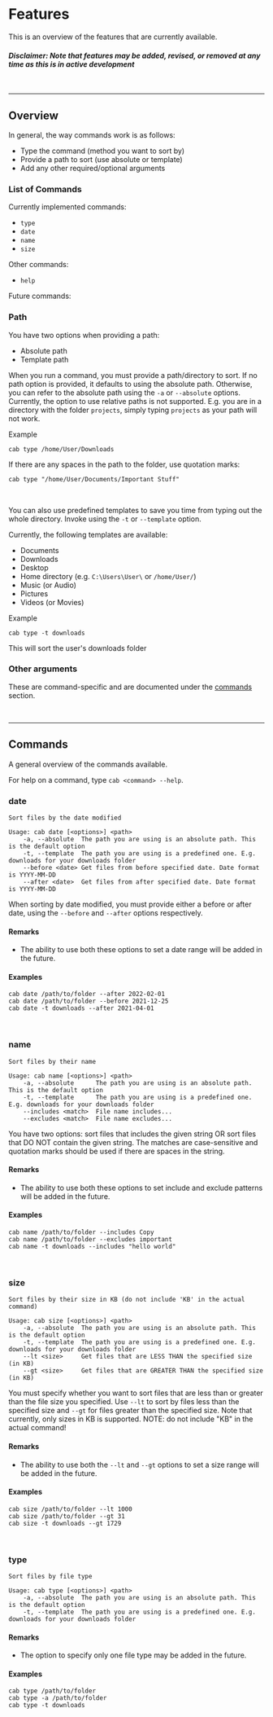 # Features
This is an overview of the features that are currently available. 
#### *Disclaimer: Note that features may be added, revised, or removed at any time as this is in active development*

<br>

---

## Overview

In general, the way commands work is as follows:
- Type the command (method you want to sort by)
- Provide a path to sort (use absolute or template)
- Add any other required/optional arguments

### List of Commands
Currently implemented commands:
- `type`
- `date`
- `name`
- `size`

Other commands:
- `help`

Future commands:


### Path
You have two options when providing a path:
- Absolute path 
- Template path

When you run a command, you must provide a path/directory to sort. If no path option is provided, it defaults to using the absolute path. Otherwise, you can refer to the absolute path using the `-a` or `--absolute` options. Currently, the option to use relative paths is not supported. E.g. you are in a directory with the folder `projects`, simply typing `projects` as your path will not work.

Example
```
cab type /home/User/Downloads
```

If there are any spaces in the path to the folder, use quotation marks:
```
cab type "/home/User/Documents/Important Stuff" 
```

<br>

You can also use predefined templates to save you time from typing out the whole directory. Invoke using the `-t` or `--template` option.

Currently, the following templates are available:
* Documents
* Downloads
* Desktop
* Home directory (e.g. `C:\Users\User\` or `/home/User/`)
* Music (or Audio)
* Pictures
* Videos (or Movies)

Example
```
cab type -t downloads
```
This will sort the user's downloads folder

### Other arguments
These are command-specific and are documented under the [commands](#commands) section.


<br>

---

## Commands
A general overview of the commands available.

For help on a command, type `cab <command> --help`.

### date
```
Sort files by the date modified

Usage: cab date [<options>] <path>
    -a, --absolute  The path you are using is an absolute path. This is the default option
    -t, --template  The path you are using is a predefined one. E.g. downloads for your downloads folder
    --before <date> Get files from before specified date. Date format is YYYY-MM-DD
    --after <date>  Get files from after specified date. Date format is YYYY-MM-DD
```
When sorting by date modified, you must provide either a before or after date, using the `--before` and `--after` options respectively.

#### Remarks
- The ability to use both these options to set a date range will be added in the future.

#### Examples
```
cab date /path/to/folder --after 2022-02-01
cab date /path/to/folder --before 2021-12-25
cab date -t downloads --after 2021-04-01
```

<br>

### name
```
Sort files by their name

Usage: cab name [<options>] <path>
    -a, --absolute      The path you are using is an absolute path. This is the default option
    -t, --template      The path you are using is a predefined one. E.g. downloads for your downloads folder
    --includes <match>  File name includes...
    --excludes <match>  File name excludes...
```
You have two options: sort files that includes the given string OR sort files that DO NOT contain the given string. The matches are case-sensitive and quotation marks should be used if there are spaces in the string.

#### Remarks
- The ability to use both these options to set include and exclude patterns will be added in the future.

#### Examples
```
cab name /path/to/folder --includes Copy
cab name /path/to/folder --excludes important
cab name -t downloads --includes "hello world"
```

<br>

### size
```
Sort files by their size in KB (do not include 'KB' in the actual command)

Usage: cab size [<options>] <path>
    -a, --absolute  The path you are using is an absolute path. This is the default option
    -t, --template  The path you are using is a predefined one. E.g. downloads for your downloads folder
    --lt <size>     Get files that are LESS THAN the specified size (in KB)
    --gt <size>     Get files that are GREATER THAN the specified size (in KB)
```
You must specify whether you want to sort files that are less than or greater than the file size you specified. Use `--lt` to sort by files less than the specified size and `--gt` for files greater than the specified size. Note that currently, only sizes in KB is supported. NOTE: do not include "KB" in the actual command!

#### Remarks
- The ability to use both the `--lt` and `--gt` options to set a size range will be added in the future.

#### Examples
```
cab size /path/to/folder --lt 1000
cab size /path/to/folder --gt 31
cab size -t downloads --gt 1729
```

<br>

### type
```
Sort files by file type

Usage: cab type [<options>] <path>
    -a, --absolute  The path you are using is an absolute path. This is the default option
    -t, --template  The path you are using is a predefined one. E.g. downloads for your downloads folder
```
#### Remarks
- The option to specify only one file type may be added in the future.

#### Examples
```
cab type /path/to/folder
cab type -a /path/to/folder
cab type -t downloads
```
